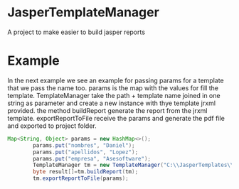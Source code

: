 # JasperTemplateManager
A project to make easier to build jasper reports

# Example
In the next example we see an example for passing params for a template that we pass the name too.
params is the map with the values for fill the template.
TemplateManager take the path + template name joined in one string as parameter and create a new instance with thye template jrxml provided.
the method buildReport generate the report from the jrxml template.
exportReportToFile receive the params and generate the pdf file and exported to project folder.

```java
Map<String, Object> params = new HashMap<>();
		params.put("nombres", "Daniel");
		params.put("apellidos", "Lopez");
		params.put("empresa", "Asesoftware");
		TemplateManager tm = new TemplateManager("C:\\JasperTemplates\\Sample01.jrxml", params);
		byte result[]=tm.buildReport(tm);
		tm.exportReportToFile(params);
```
